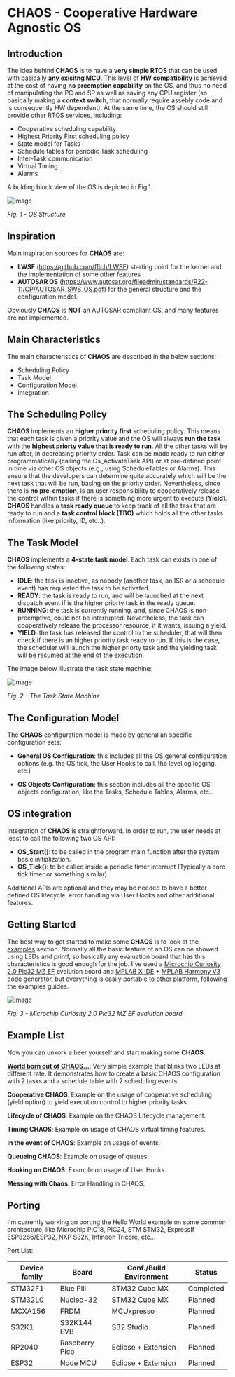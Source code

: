 # CHAOS - Cooperative Hardware Agnostic OS

## Introduction
The idea behind **CHAOS** is to have a **very simple RTOS** that can be used with basically **any exisitng MCU**. This level of **HW compatibility** is achieved at the cost of having **no preemption capability** on the OS, and thus no need of manipulating the PC and SP as well as saving any CPU register (so basically making a **context switch**, that normally require assebly code and is consequently HW dependent). At the same time, the OS should still provide other RTOS services, including:

- Cooperative scheduling capability
- Highest Priority First scheduling policy
- State model for Tasks
- Schedule tables for periodic Task scheduling
- Inter-Task communication
- Virtual Timing
- Alarms

A bulding block view of the OS is depicted in Fig.1.

![image](https://github.com/ffich/CHAOS/assets/59200746/d0c19695-94ce-4739-b5a8-22973461fb22)

*Fig. 1 - OS Structure*

## Inspiration
Main inspiration sources for **CHAOS** are:

- **LWSF** (https://github.com/ffich/LWSF) starting point for the kernel and the implementation of some other features
- **AUTOSAR OS** (https://www.autosar.org/fileadmin/standards/R22-11/CP/AUTOSAR_SWS_OS.pdf) for the general structure and the configuration model.

Obviously **CHAOS** is **NOT** an AUTOSAR compliant OS, and many features are not implemented.

## Main Characteristics
The main characteristics of **CHAOS** are described in the below sections:
- Scheduling Policy
- Task Model
- Configuration Model
- Integration

## The Scheduling Policy
**CHAOS** implements an **higher priority first** scheduling policy. This means that each task is given a priority value and the OS will always **run the task** with the **highest priorty value that is ready to run**. All the other tasks will be run after, in decreasing priority order. Task can be made ready to run either programmatically (calling the Os_ActivateTask API) or at pre-defined point in time via other OS objects (e.g., using ScheduleTables or Alarms).
This ensure that the developers can determine quite accurately which will be the next task that will be run, basing on the priority order. Nevertheless, since there is **no pre-emption**, is an user responsibility to cooperatively release the control within tasks if there is something more urgent to execute (**Yield**). **CHAOS** handles a **task ready queue** to keep track of all the task that are ready to run and a **task control block (TBC)** which holds all the other tasks information (like priority, ID, etc..).

## The Task Model
**CHAOS** implements a **4-state task model**. Each task can exists in one of the following states:

- **IDLE**: the task is inactive, as nobody (another task, an ISR or a schedule event) has requested the task to be activated.
- **READY**: the task is ready to run, and will be launched at the next dispatch event if is the higher priorty task in the ready queue.
- **RUNNING**: the task is currently running, and, since CHAOS is non-preemptive, could not be interrupted. Nevertheless, the task can cooperatively release the processor resource, if it wants, issuing a yield.
- **YIELD**: the task has released the control to the scheduler, that will then check if there is an higher priority task ready to run. If this is the case, the scheduler will launch the higher priorty task and the yielding task will be resumed at the end of the execution.

The image below illustrate the task state machine:

![image](https://github.com/ffich/CHAOS/assets/59200746/d1c98f89-bda3-40ea-9ec2-616a8c2a789a)

*Fig. 2 - The Task State Machine*

## The Configuration Model
The **CHAOS** configuration model is made by general an specific configuration sets:

- **General OS Configuration**: this includes all the OS general configuration options (e.g. the OS tick, the User Hooks to call, the level og logging, etc.)

- **OS Objects Configuration**: this section includes all the specific OS objects configuration, like the Tasks, Schedule Tables, Alarms, etc..

## OS integration
Integration of **CHAOS** is straightforward. In order to run, the user needs at least to call the following two OS API:

- **OS_Start()**: to be called in the program main function after the system basic initialization.
- **OS_Tick()**: to be called inside a periodic timer interrupt (Typically a core tick timer or something similar).

Additional APIs are optional and they may be needed to have a better defined OS lifecycle, error handling via User Hooks and other additional features.

## Getting Started
The best way to get started to make some **CHAOS** is to look at the [examples](https://github.com/ffich/CHAOS/tree/main/examples) section. Normally all the basic feature of an OS can be showed using LEDs and printf, so basically any evaluation board that has this characteristics is good enough for the job. I've used a [Microchip Curiosity 2.0 Pic32 MZ EF](https://www.microchip.com/en-us/development-tool/dm320209) evalution board and [MPLAB X IDE](https://www.microchip.com/en-us/tools-resources/develop/mplab-x-ide) + [MPLAB Harmony V3](https://www.microchip.com/en-us/tools-resources/configure/mplab-harmony) code generator, but everything is easily portable to other platform, following the examples guides. 

![image](https://github.com/ffich/CHAOS/assets/59200746/33cdfd6b-bde9-4cc2-b57a-0d35b5831352)

*Fig. 3 - Microchip Curiosity 2.0 Pic32 MZ EF evalution board*

## Example List
Now you can unkork a beer yourself and start making some **CHAOS**.

[**World born out of CHAOS...**](https://github.com/ffich/CHAOS/tree/main/examples/10_HelloWorld): Very simple example that blinks two LEDs at different rate. It demonstrates how to create a basic CHAOS configuration with 2 tasks and a schedule table with 2 scheduling events.

**Cooperative CHAOS**: Example on the usage of cooperative scheduling (yield option) to yield execution control to higher priority tasks.

**Lifecycle of CHAOS**: Example on the CHAOS Lifecycle management.

**Timing CHAOS**: Example on usage of CHAOS virtual timing features.

**In the event of CHAOS**: Example on usage of events.

**Queueing CHAOS**: Example on usage of queues.

**Hooking on CHAOS**: Example on usage of User Hooks.

**Messing with Chaos**: Error Handling in CHAOS.

## Porting
I'm currently working on porting the Hello World example on some common architecture, like Microchip PIC18, PIC24, STM STM32, ExpressIf ESP8266/ESP32, NXP S32K, Infineon Tricore, etc...

Port List:

| Device family   | Board             | Conf./Build Environment                  | Status      |
|-----------------|-------------------|------------------------------------------|--------------
| STM32F1         | Blue Pill         | STM32 Cube MX                            | Completed   |
| STM32L0         | Nucleo-32         | STM32 Cube MX                            | Planned     |
| MCXA156         | FRDM              | MCUxpresso                               | Planned     |
| S32K1           | S32K144 EVB       | S32 Studio                               | Planned     |
| RP2040          | Raspberry Pico    | Eclipse + Extension                      | Planned     |
| ESP32           | Node MCU          | Eclipse + Extension                      | Planned     |

